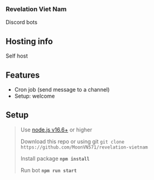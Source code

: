 ### Revelation Viet Nam
Discord bots

## Hosting info
Self host

## Features
+ Cron job (send message to a channel)
+ Setup: welcome

## Setup
> Use [node.js v16.6+](https://nodejs.org/en) or higher
> 
> Download this repo or using git `git clone https://github.com/MoonVN571/revelation-vietnam`
> 
> Install package **`npm install`**
> 
> Run bot **`npm run start`**
